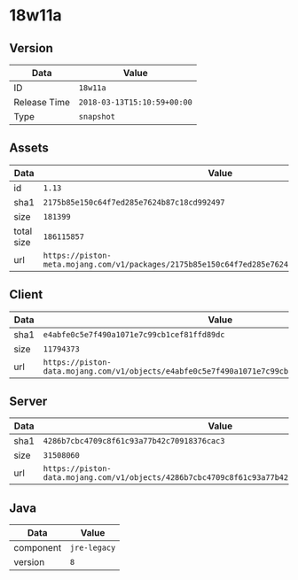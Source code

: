 # 18w11a

## Version

|**Data**        | **Value**                 |
|----------------|-------------------------|
| ID   | ```18w11a```   |
| Release Time   | ```2018-03-13T15:10:59+00:00```   |
| Type   | ```snapshot```   |

## Assets

|**Data**        | **Value**                 |
|----------------|-------------------------|
| id   | ```1.13```   |
| sha1   | ```2175b85e150c64f7ed285e7624b87c18cd992497```   |
| size   | ```181399```   |
| total size  | ```186115857```  |
| url       | ```https://piston-meta.mojang.com/v1/packages/2175b85e150c64f7ed285e7624b87c18cd992497/1.13.json``` |

## Client

|**Data**        | **Value**                 |
|----------------|-------------------------|
| sha1   | ```e4abfe0c5e7f490a1071e7c99cb1cef81ffd89dc```   |
| size   | ```11794373```   |
| url       | ```https://piston-data.mojang.com/v1/objects/e4abfe0c5e7f490a1071e7c99cb1cef81ffd89dc/client.jar``` |

## Server

|**Data**        | **Value**                 |
|----------------|-------------------------|
| sha1   | ```4286b7cbc4709c8f61c93a77b42c70918376cac3```   |
| size   | ```31508060```   |
| url       | ```https://piston-data.mojang.com/v1/objects/4286b7cbc4709c8f61c93a77b42c70918376cac3/server.jar``` |

## Java

|**Data**        | **Value**                 |
|----------------|-------------------------|
| component   | ```jre-legacy```   |
| version   | ```8```   |